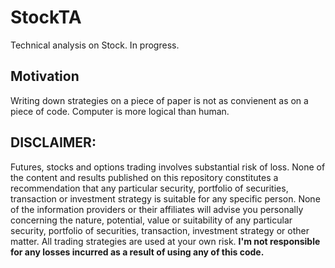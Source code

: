 # StockTA

Technical analysis on Stock. In progress.

## Motivation
Writing down strategies on a piece of paper is not as convienent as on a piece of code. Computer is more logical than human.

## DISCLAIMER: 
Futures, stocks and options trading involves substantial risk of loss.  None of the content and results published on this repository constitutes a recommendation that any particular security, portfolio of securities, transaction or investment strategy is suitable for any specific person. None of the information providers or their affiliates will advise you personally concerning the nature, potential, value or suitability of any particular security, portfolio of securities, transaction, investment strategy or other matter. All trading strategies are used at your own risk. **I'm not responsible for any losses incurred as a result of using any of this code.**
